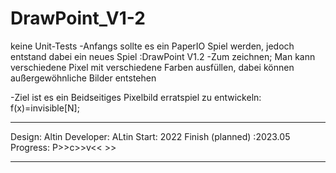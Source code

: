 # DrawPoint_V1-2
keine Unit-Tests
-Anfangs sollte es ein PaperIO Spiel werden, jedoch entstand dabei ein neues Spiel :DrawPoint V1.2 
-Zum zeichnen; Man kann verschiedene Pixel mit verschiedene Farben ausfüllen, dabei können  außergewöhnliche Bilder entstehen

-Ziel ist es ein Beidseitiges Pixelbild erratspiel zu entwickeln: f(x)=invisible[N];


-------------------
Design: Altin
Developer: ALtin
Start: 2022
Finish (planned) :2023.05
Progress: P>>c>>v<< >>

-------------------
